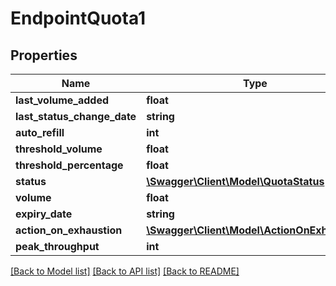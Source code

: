 # EndpointQuota1

## Properties
Name | Type | Description | Notes
------------ | ------------- | ------------- | -------------
**last_volume_added** | **float** |  | [optional] 
**last_status_change_date** | **string** |  | [optional] 
**auto_refill** | **int** |  | [optional] 
**threshold_volume** | **float** |  | [optional] 
**threshold_percentage** | **float** |  | [optional] 
**status** | [**\Swagger\Client\Model\QuotaStatus**](QuotaStatus.md) |  | 
**volume** | **float** |  | 
**expiry_date** | **string** |  | 
**action_on_exhaustion** | [**\Swagger\Client\Model\ActionOnExhaustion**](ActionOnExhaustion.md) |  | 
**peak_throughput** | **int** |  | [optional] 

[[Back to Model list]](../../README.md#documentation-for-models) [[Back to API list]](../../README.md#documentation-for-api-endpoints) [[Back to README]](../../README.md)

